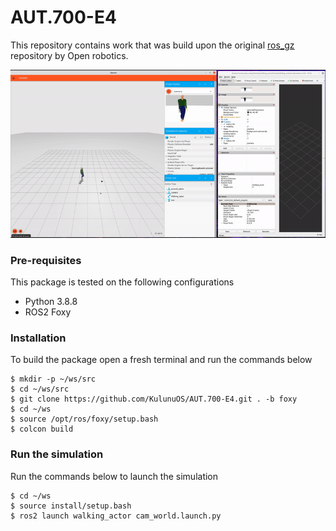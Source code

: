 # AUT.700-E4
This repository contains work that was build upon the original [ros_gz](https://github.com/gazebosim/ros_gz/tree/foxy) repository by Open robotics.

![](assets/actor.gif)


### Pre-requisites

This package is tested on the following configurations
- Python 3.8.8
- ROS2 Foxy 

### Installation 

To build the package open a fresh terminal and run the commands below

```
$ mkdir -p ~/ws/src
$ cd ~/ws/src
$ git clone https://github.com/KulunuOS/AUT.700-E4.git . -b foxy
$ cd ~/ws
$ source /opt/ros/foxy/setup.bash
$ colcon build

```
### Run the simulation
 
Run the commands below to launch the simulation 

```
$ cd ~/ws
$ source install/setup.bash
$ ros2 launch walking_actor cam_world.launch.py
```
